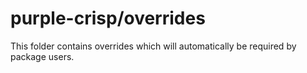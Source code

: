 # purple-crisp/overrides

This folder contains overrides which will automatically be required by package users.
